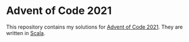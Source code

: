# Advent of Code 2021

This repository contains my solutions for [Advent of Code 2021](https://adventofcode.com/2021). They are written in [Scala](https://www.scala-lang.org/).
